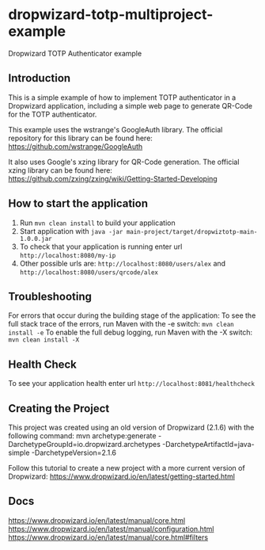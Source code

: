 # dropwizard-totp-multiproject-example
Dropwizard TOTP Authenticator example

Introduction
---
This is a simple example of how to implement TOTP authenticator in a Dropwizard application, 
including a simple web page to generate QR-Code for the TOTP authenticator.

This example uses the wstrange's GoogleAuth library.
The official repository for this library can be found here: https://github.com/wstrange/GoogleAuth

It also uses Google's xzing library for QR-Code generation.
The official xzing library can be found here: https://github.com/zxing/zxing/wiki/Getting-Started-Developing


How to start the application
---

1. Run `mvn clean install` to build your application
2. Start application with `java -jar main-project/target/dropwiztotp-main-1.0.0.jar`
3. To check that your application is running enter url `http://localhost:8080/my-ip`
4. Other possible urls are: `http://localhost:8080/users/alex` and `http://localhost:8080/users/qrcode/alex`


Troubleshooting
---
For errors that occur during the building stage of the application:
To see the full stack trace of the errors, run Maven with the -e switch: `mvn clean install -e`
To enable the full debug logging, run Maven with the -X switch: `mvn clean install -X`


Health Check
---

To see your application health enter url `http://localhost:8081/healthcheck`


Creating the Project
---

This project was created using an old version of Dropwizard (2.1.6) with the following command:
mvn archetype:generate -DarchetypeGroupId=io.dropwizard.archetypes -DarchetypeArtifactId=java-simple -DarchetypeVersion=2.1.6

Follow this tutorial to create a new project with a more current version of Dropwizard:
https://www.dropwizard.io/en/latest/getting-started.html


Docs
---
https://www.dropwizard.io/en/latest/manual/core.html
https://www.dropwizard.io/en/latest/manual/configuration.html
https://www.dropwizard.io/en/latest/manual/core.html#filters

